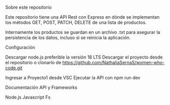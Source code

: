 Sobre este repositorio

Este repositorio tiene una API Rest con Express en dónde se implementan los métodos GET, POST, PATCH, DELETE de una lista de productos.

Internamente los productos se guardan en un archivo .txt para asegurar la persistencia de los datos, incluso si se reinicia la aplicación.

Configuración

Descargar node.js preferible la versión 18 LTS
Descargar el proyecto desde el repositorio o clonarlo de https://github.com/NathaliaSernaS/women-who-code.git


Ingresar a Proyecto1 desde VSC
Ejecutar la API con npm run dev


Documentación API y Frameworks

Node.js
Javascript
Fs
